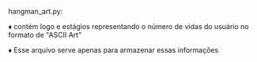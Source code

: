 hangman_art.py:

   ♦ contém logo e estágios representando o número de vidas do usuário no formato de "ASCII Art"
   
   ♦ Esse arquivo serve apenas para armazenar essas informações

